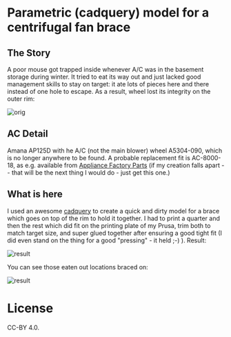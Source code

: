 # Parametric (cadquery) model for a centrifugal fan brace

## The Story

A poor mouse got trapped inside whenever A/C was in the basement storage during winter.
It tried to eat its way out and just lacked good management skills to stay on target:
it ate lots of pieces here and there instead of one hole to escape.
As a result, wheel lost its integrity on the outer rim:

![orig](./imgs/20210522_161542.jpg)

## AC Detail

Amana AP125D with he A/C (not the main blower) wheel A5304-090, which is no longer anywhere to be found.
A probable replacement fit is AC-8000-18, as e.g. available from [Appliance Factory Parts](https://www.appliancefactoryparts.com/search/part/1055514/) (if my creation falls apart -- that will be the next thing I would do - just get this one.) 

## What is here

I used an awesome [cadquery](https://cadquery.readthedocs.io/) to create a quick and dirty model for a brace which goes on top of the rim to hold it together.
I had to print a quarter and then the rest which did fit on the printing plate of my Prusa, trim both to match target size, and super glued together after ensuring a good tight fit (I did even stand on the thing for a good "pressing" - it held ;-) ).
Result:

![result](./imgs/20210815_203108.jpg)

You can see those eaten out locations braced on:

![result](imgs/20210815_203131.jpg)

# License

CC-BY 4.0.
